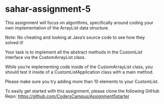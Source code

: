# sahar-assignment-5

This assignment will focus on algorithms, specifically around coding your own implementation of the ArrayList data structure.

Note: No cheating and looking at Java’s source code to see how they solved it!

Your task is to implement all the abstract methods in the CustomList interface via the CustomArrayList class.

While you’re implementing code inside of the CustomArrayList class, you should test it inside of a CustomListApplication class with a main method.

Please make sure you try adding more than 10 elements to your CustomList.

To easily get started with this assignment, please clone the following GitHub Repo: https://github.com/CodersCampus/Assignment5starter